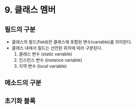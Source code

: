 # 9. 클래스 멤버

## 필드의 구분 

- 클래스의 필드(field)란 클래스에 포함된 변수(variable)를 의미한다.
- 클래스 내에서 필드는 선언된 위치에 따라 구분된다.
  1. 클래스 변수 (static variable)
  2. 인스턴스 변수 (instance variable)
  3. 지역 변수 (local variable)

## 메소드의 구분 

## 초기화 블록